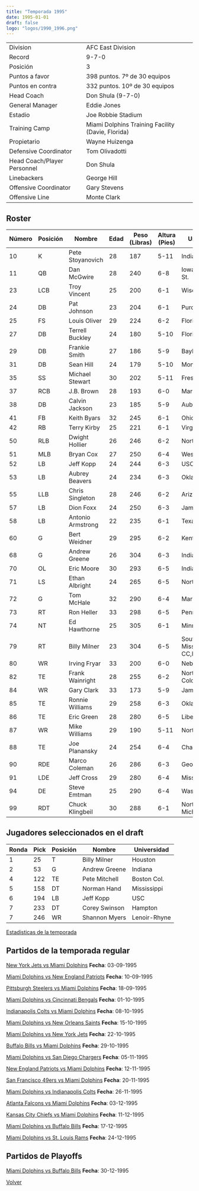 ```yaml
---
title: "Temporada 1995"
date: 1995-01-01
draft: false
logo: "logos/1990_1996.png"
---
```


|                      |                      |
|-------------------------|---------------------------|
| Division               | AFC East Division            |
| Record                 | 9-7-0              |
| Posición               | 3            |
| Puntos a favor         | 398 puntos. 7º de 30 equipos           |
| Puntos en contra       | 332 puntos. 10º de 30 equipos       |
| Head Coach             | Don Shula (9-7-0)               |
| General Manager        | Eddie Jones      |
| Estadio                | Joe Robbie Stadium             |
| Training Camp          | Miami Dolphins Training Facility (Davie, Florida)        |
| Propietario | Wayne Huizenga |
| Defensive Coordinator | Tom Olivadotti |
| Head Coach/Player Personnel | Don Shula |
| Linebackers | George Hill |
| Offensive Coordinator | Gary Stevens |
| Offensive Line | Monte Clark |


## Roster

| Número | Posición | Nombre           | Edad | Peso (Libras) | Altura (Píes) | Universidad          |
|--------|----------|------------------|------|---------------|---------------|----------------------|
| 10 | K | Pete Stoyanovich | 28 | 187 | 5-11 | Indiana |
| 11 | QB | Dan McGwire | 28 | 240 | 6-8 | Iowa,San Diego St. |
| 23 | LCB | Troy Vincent | 25 | 200 | 6-1 | Wisconsin |
| 24 | DB | Pat Johnson | 23 | 204 | 6-1 | Purdue |
| 25 | FS | Louis Oliver | 29 | 224 | 6-2 | Florida |
| 27 | DB | Terrell Buckley | 24 | 180 | 5-10 | Florida St. |
| 29 | DB | Frankie Smith | 27 | 186 | 5-9 | Baylor |
| 31 | DB | Sean Hill | 24 | 179 | 5-10 | Montana St. |
| 35 | SS | Michael Stewart | 30 | 202 | 5-11 | Fresno St. |
| 37 | RCB | J.B. Brown | 28 | 193 | 6-0 | Maryland |
| 38 | DB | Calvin Jackson | 23 | 185 | 5-9 | Auburn |
| 41 | FB | Keith Byars | 32 | 245 | 6-1 | Ohio St. |
| 42 | RB | Terry Kirby | 25 | 221 | 6-1 | Virginia |
| 50 | RLB | Dwight Hollier | 26 | 246 | 6-2 | North Carolina |
| 51 | MLB | Bryan Cox | 27 | 250 | 6-4 | Western Illinois |
| 52 | LB | Jeff Kopp | 24 | 244 | 6-3 | USC |
| 53 | LB | Aubrey Beavers | 24 | 234 | 6-3 | Oklahoma |
| 55 | LLB | Chris Singleton | 28 | 246 | 6-2 | Arizona |
| 57 | LB | Dion Foxx | 24 | 250 | 6-3 | James Madison |
| 58 | LB | Antonio Armstrong | 22 | 235 | 6-1 | Texas A&M |
| 60 | G | Bert Weidner | 29 | 295 | 6-2 | Kent St. |
| 68 | G | Andrew Greene | 26 | 304 | 6-3 | Indiana |
| 70 | OL | Eric Moore | 30 | 293 | 6-5 | Indiana |
| 71 | LS | Ethan Albright | 24 | 265 | 6-5 | North Carolina |
| 72 | G | Tom McHale | 32 | 290 | 6-4 | Maryland,Cornell |
| 73 | RT | Ron Heller | 33 | 298 | 6-5 | Penn St. |
| 74 | NT | Ed Hawthorne | 25 | 305 | 6-1 | Minnesota |
| 79 | RT | Billy Milner | 23 | 304 | 6-5 | Southwest Mississippi CC,Houston |
| 80 | WR | Irving Fryar | 33 | 200 | 6-0 | Nebraska |
| 82 | TE | Frank Wainright | 28 | 255 | 6-2 | Northern Colorado |
| 84 | WR | Gary Clark | 33 | 173 | 5-9 | James Madison |
| 85 | TE | Ronnie Williams | 29 | 258 | 6-3 | Oklahoma St. |
| 86 | TE | Eric Green | 28 | 280 | 6-5 | Liberty |
| 87 | WR | Mike Williams | 29 | 190 | 5-11 | Northeastern |
| 88 | TE | Joe Planansky | 24 | 254 | 6-4 | Chadron St. |
| 90 | RDE | Marco Coleman | 26 | 286 | 6-3 | Georgia Tech |
| 91 | LDE | Jeff Cross | 29 | 280 | 6-4 | Missouri |
| 94 | DE | Steve Emtman | 25 | 290 | 6-4 | Washington |
| 99 | RDT | Chuck Klingbeil | 30 | 288 | 6-1 | Northern Michigan |


## Jugadores seleccionados en el draft

| Ronda | Pick | Posición | Nombre           | Universidad          |
|-------|------|----------|------------------|----------------------|
| 1 | 25 | T | Billy Milner | Houston |
| 2 | 53 | G | Andrew Greene | Indiana |
| 4 | 122 | TE | Pete Mitchell | Boston Col. |
| 5 | 158 | DT | Norman Hand | Mississippi |
| 6 | 194 | LB | Jeff Kopp | USC |
| 7 | 233 | DT | Corey Swinson | Hampton |
| 7 | 246 | WR | Shannon Myers | Lenoir-Rhyne |



[Estadisticas de la temporada](/historia/stats/1995)

## Partidos de la temporada regular

[New York Jets vs Miami Dolphins](/historia/partidos/nyj-mia-19950903) **Fecha**: 03-09-1995

[Miami Dolphins vs New England Patriots](/historia/partidos/mia-ne-19950910) **Fecha**: 10-09-1995

[Pittsburgh Steelers vs Miami Dolphins](/historia/partidos/pit-mia-19950918) **Fecha**: 18-09-1995

[Miami Dolphins vs Cincinnati Bengals](/historia/partidos/mia-cin-19951001) **Fecha**: 01-10-1995

[Indianapolis Colts vs Miami Dolphins](/historia/partidos/ind-mia-19951008) **Fecha**: 08-10-1995

[Miami Dolphins vs New Orleans Saints](/historia/partidos/mia-no-19951015) **Fecha**: 15-10-1995

[Miami Dolphins vs New York Jets](/historia/partidos/mia-nyj-19951022) **Fecha**: 22-10-1995

[Buffalo Bills vs Miami Dolphins](/historia/partidos/buf-mia-19951029) **Fecha**: 29-10-1995

[Miami Dolphins vs San Diego Chargers](/historia/partidos/mia-sd-19951105) **Fecha**: 05-11-1995

[New England Patriots vs Miami Dolphins](/historia/partidos/ne-mia-19951112) **Fecha**: 12-11-1995

[San Francisco 49ers vs Miami Dolphins](/historia/partidos/sf-mia-19951120) **Fecha**: 20-11-1995

[Miami Dolphins vs Indianapolis Colts](/historia/partidos/mia-ind-19951126) **Fecha**: 26-11-1995

[Atlanta Falcons vs Miami Dolphins](/historia/partidos/atl-mia-19951203) **Fecha**: 03-12-1995

[Kansas City Chiefs vs Miami Dolphins](/historia/partidos/kc-mia-19951211) **Fecha**: 11-12-1995

[Miami Dolphins vs Buffalo Bills](/historia/partidos/mia-buf-19951217) **Fecha**: 17-12-1995

[Miami Dolphins vs St. Louis Rams](/historia/partidos/mia-stl-19951224) **Fecha**: 24-12-1995




## Partidos de Playoffs

[Miami Dolphins vs Buffalo Bills](/historia/partidos/mia-buf-19951230) **Fecha**: 30-12-1995




[Volver](/historia)